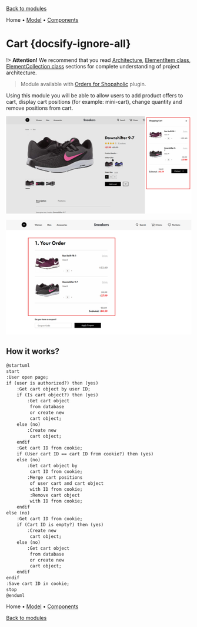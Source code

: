 [Back to modules](modules/home.md)

Home
• [Model](modules/cart/model/model.md)
• [Components](modules/cart/component/component.md)

# Cart {docsify-ignore-all}

!> **Attention!**  We recommend that you read [Architecture](home.md#architecture), [ElementItem class](item-class/item-class.md),
[ElementCollection class](collection-class/collection-class.md) sections for complete understanding of  project architecture.

> Module available with [Orders for Shopaholic](plugins/home#orders-for-shopaholic) plugin.

Using this module you will be able to allow users to add product offers to cart,
display cart positions (for example: mini-cart),
change quantity and remove positions from cart.

![](./../../assets/images/fronend-cart-1.png)

![](./../../assets/images/fronend-cart-2.png)

## How it works?

```plantuml
@startuml
start
:User open page;
if (user is authorized?) then (yes)
    :Get cart object by user ID;
    if (Is cart object?) then (yes)
        :Get cart object
         from database
         or create new
         cart object;
    else (no)
        :Create new
         cart object;
    endif 
    :Get cart ID from cookie;
    if (User cart ID == cart ID from cookie?) then (yes)
    else (no)
        :Get cart object by
         cart ID from cookie;
        :Merge cart positions
         of user cart and cart object
         with ID from cookie;
         :Remove cart object
         with ID from cookie;
    endif
else (no)
    :Get cart ID from cookie;
    if (Cart ID is empty?) then (yes)
        :Create new
         cart object;
    else (no)
        :Get cart object
         from database
         or create new
         cart object;
    endif
endif
:Save cart ID in cookie;
stop
@enduml
```

Home
• [Model](modules/cart/model/model.md)
• [Components](modules/cart/component/component.md)

[Back to modules](modules/home.md)

